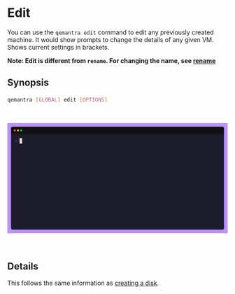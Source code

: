 # Edit

You can use the `qemantra edit` command to edit any previously created machine.
It would show prompts to change the details of any given VM. Shows current settings in brackets.

**Note: Edit is different from `rename`. For changing the name, see [rename](/rename.html)**

## Synopsis

```sh
qemantra [GLOBAL] edit [OPTIONS]
```

</br>

![edit](./gifs/edit.gif)

</br>

## Details

This follows the same information as [creating a disk](/create.html).



